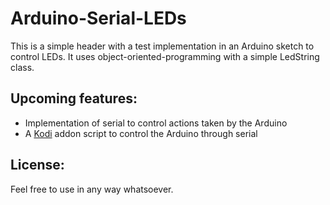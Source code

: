 # Arduino-Serial-LEDs #
This is a simple header with a test implementation in an Arduino sketch to control LEDs. It uses object-oriented-programming with a simple LedString class.

## Upcoming features: ##
* Implementation of serial to control actions taken by the Arduino
* A [Kodi](https://kodi.tv) addon script to control the Arduino through serial

## License: ##
Feel free to use in any way whatsoever.
